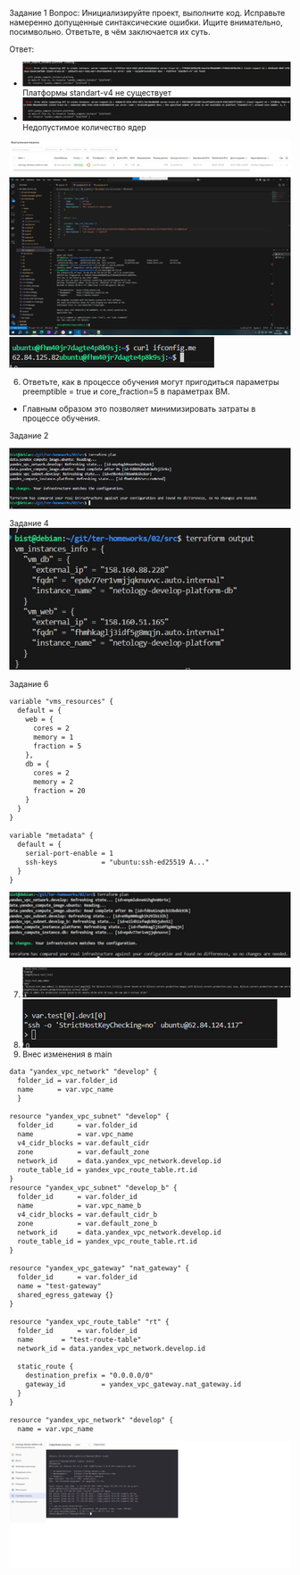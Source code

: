Задание 1
Вопрос: Инициализируйте проект, выполните код. Исправьте намеренно допущенные синтаксические ошибки. Ищите внимательно, посимвольно. Ответьте, в чём заключается их суть.

Ответ: 
- ![alt text](1.1standartv4.jpg)
Платформы standart-v4 не существует
- ![alt text](1.2.cores.jpg)
Недопустимое количество ядер

![alt text](<1.3. созданная вм.jpg>)
![alt text](1.4.вход.png)
![alt text](1.5.curlifconfig.png)

6. Ответьте, как в процессе обучения могут пригодиться параметры preemptible = true и core_fraction=5 в параметрах ВМ.
- Главным образом это позволяет минимизировать затраты в процессе обучения.

Задание 2

![alt text](<2.1 terraform plan.png>)

Задание 4
![alt text](<4.terraform output.jpg>)

Задание 6
```
variable "vms_resources" {
  default = {
    web = {
      cores = 2
      memory = 1
      fraction = 5
    },
    db = {
      cores = 2
      memory = 2
      fraction = 20
    }
  }
}

variable "metadata" {
  default = {
    serial-port-enable = 1
    ssh-keys           = "ubuntu:ssh-ed25519 A..."
  }
}
```
![alt text](<6.terraform plan.jpg>)

7. ![alt text](7.console.jpg)
8. ![alt text](8.console.png)
9. Внес изменения в main

```
data "yandex_vpc_network" "develop" {
  folder_id = var.folder_id
  name      = var.vpc_name
  }

resource "yandex_vpc_subnet" "develop" {
  folder_id      = var.folder_id
  name           = var.vpc_name
  v4_cidr_blocks = var.default_cidr
  zone           = var.default_zone
  network_id     = data.yandex_vpc_network.develop.id
  route_table_id = yandex_vpc_route_table.rt.id
}
resource "yandex_vpc_subnet" "develop_b" {
  folder_id      = var.folder_id
  name           = var.vpc_name_b
  v4_cidr_blocks = var.default_cidr_b
  zone           = var.default_zone_b
  network_id     = data.yandex_vpc_network.develop.id
  route_table_id = yandex_vpc_route_table.rt.id
}

resource "yandex_vpc_gateway" "nat_gateway" {
  folder_id      = var.folder_id
  name = "test-gateway"
  shared_egress_gateway {}
}

resource "yandex_vpc_route_table" "rt" {
  folder_id      = var.folder_id
  name       = "test-route-table"
  network_id = data.yandex_vpc_network.develop.id

  static_route {
    destination_prefix = "0.0.0.0/0"
    gateway_id         = yandex_vpc_gateway.nat_gateway.id
  }
}

resource "yandex_vpc_network" "develop" {
  name = var.vpc_name
```

![alt text](9.console.png)
